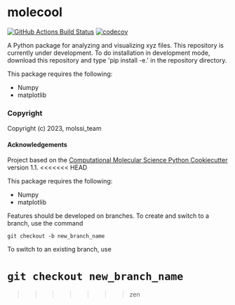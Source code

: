 molecool
==============================
[//]: # (Badges)
[![GitHub Actions Build Status](https://github.com/REPLACE_WITH_OWNER_ACCOUNT/molecool/workflows/CI/badge.svg)](https://github.com/REPLACE_WITH_OWNER_ACCOUNT/molecool/actions?query=workflow%3ACI)
[![codecov](https://codecov.io/gh/REPLACE_WITH_OWNER_ACCOUNT/molecool/branch/main/graph/badge.svg)](https://codecov.io/gh/REPLACE_WITH_OWNER_ACCOUNT/molecool/branch/main)


A Python package for analyzing and visualizing xyz files.
This repository is currently under development. To do installation in development mode, download this repository and type 'pip install -e.' in the repository directory.

This package requires the following:
- Numpy
- matplotlib

### Copyright

Copyright (c) 2023, molssi_team

#### Acknowledgements
 
Project based on the 
[Computational Molecular Science Python Cookiecutter](https://github.com/molssi/cookiecutter-cms) version 1.1.
<<<<<<< HEAD

This package requires the following:
- Numpy
- matplotlib

Features should be developed on branches. 
To create and switch to a branch, use the command

`git checkout -b new_branch_name`

To switch to an existing branch, use

`git checkout new_branch_name`
=======
>>>>>>> zen
